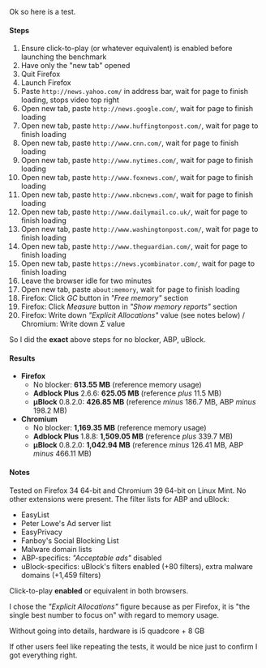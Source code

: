 Ok so here is a test.

#### Steps

1. Ensure click-to-play (or whatever equivalent) is enabled before launching the benchmark
1. Have only the "new tab" opened
1. Quit Firefox
1. Launch Firefox
1. Paste `http://news.yahoo.com/` in address bar, wait for page to finish loading, stops video top right
1. Open new tab, paste `http://news.google.com/`, wait for page to finish loading
1. Open new tab, paste `http://www.huffingtonpost.com/`, wait for page to finish loading
1. Open new tab, paste `http://www.cnn.com/`, wait for page to finish loading
1. Open new tab, paste `http://www.nytimes.com/`, wait for page to finish loading
1. Open new tab, paste `http://www.foxnews.com/`, wait for page to finish loading
1. Open new tab, paste `http://www.nbcnews.com/`, wait for page to finish loading
1. Open new tab, paste `http://www.dailymail.co.uk/`, wait for page to finish loading
1. Open new tab, paste `http://www.washingtonpost.com/`, wait for page to finish loading
1. Open new tab, paste `http://www.theguardian.com/`, wait for page to finish loading
1. Open new tab, paste `https://news.ycombinator.com/`, wait for page to finish loading
1. Leave the browser idle for two minutes
1. Open new tab, paste `about:memory`, wait for page to finish loading
1. Firefox: Click _GC_ button in _"Free memory"_ section
1. Firefox: Click _Measure_ button in _"Show memory reports"_ section
1. Firefox: Write down _"Explicit Allocations"_ value (see notes below) / Chromium: Write down _Σ_ value

So I did the **exact** above steps for no blocker, ABP, uBlock.

#### Results

- **Firefox**
    - No blocker: **613.55 MB** (reference memory usage)
    - **Adblock Plus** 2.6.6: **625.05 MB** (reference _plus_ 11.5 MB)
    - **µBlock** 0.8.2.0: **426.85 MB** (reference _minus_ 186.7 MB, ABP _minus_ 198.2 MB)
- **Chromium**
    - No blocker: **1,169.35 MB** (reference memory usage)
    - **Adblock Plus** 1.8.8: **1,509.05 MB** (reference _plus_ 339.7 MB)
    - **µBlock** 0.8.2.0: **1,042.94 MB** (reference _minus_ 126.41 MB, ABP _minus_ 466.11 MB)

#### Notes

Tested on Firefox 34 64-bit and Chromium 39 64-bit on Linux Mint. No other extensions were present. The filter lists for ABP and uBlock:
- EasyList
- Peter Lowe's Ad server list
- EasyPrivacy
- Fanboy's Social Blocking List
- Malware domain lists
- ABP-specifics: _"Acceptable ads"_ disabled
- uBlock-specifics: uBlock's filters enabled (+80 filters), extra malware domains (+1,459 filters)

Click-to-play **enabled** or equivalent in both browsers.

I chose the _"Explicit Allocations"_  figure because as per Firefox, it is "the single best number to focus on" with regard to memory usage.

Without going into details, hardware is i5 quadcore + 8 GB

If other users feel like repeating the tests, it would be nice just to confirm I got everything right.
